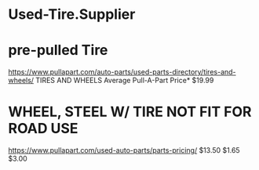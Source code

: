 # Used-Tire.Supplier
# pre-pulled Tire
https://www.pullapart.com/auto-parts/used-parts-directory/tires-and-wheels/
TIRES AND WHEELS
Average Pull-A-Part Price*
$19.99

# WHEEL, STEEL W/ TIRE NOT FIT FOR ROAD USE
https://www.pullapart.com/used-auto-parts/parts-pricing/
$13.50
$1.65
$3.00
